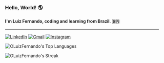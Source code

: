 ### Hello, World! 🌎
#### I'm Luiz Fernando, coding and learning from Brazil. 🇧🇷

---
[![LinkedIn](https://img.shields.io/badge/LinkedIn-0077B5?style=for-the-badge&logo=linkedin&logoColor=white)](https://www.linkedin.com/in/oluizfernando/)
[![Gmail](https://img.shields.io/badge/Gmail-D14836?style=for-the-badge&logo=gmail&logoColor=white)](mailto:luizfernandodematoscarvalho@gmail.com)
[![Instagram](https://img.shields.io/badge/Instagram-E4405F?style=for-the-badge&logo=instagram&logoColor=white)](https://www.instagram.com/luizf_matosc/)

![OLuizFernando's Top Languages](https://github-readme-stats.vercel.app/api/top-langs/?username=OLuizFernando&theme=dark&show_icons=true&hide_border=true&layout=compact)

![OLuizFernando's Streak](https://github-readme-streak-stats.herokuapp.com/?user=OLuizFernando&theme=dark&hide_border=true)
